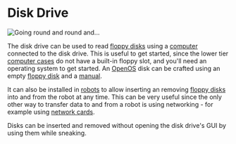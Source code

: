 # Disk Drive

![Going round and round and...](oredict:oc:diskDrive)

The disk drive can be used to read [floppy disks](../item/floppy.md) using a [computer](../general/computer.md) connected to the disk drive. This is useful to get started, since the lower tier [computer cases](case1.md) do not have a built-in floppy slot, and you'll need an operating system to get started. An [OpenOS](../general/openOS.lua) disk can be crafted using an empty [floppy disk](../item/floppy.md) and a [manual](../item/manual.lua).

It can also be installed in [robots](robot.md) to allow inserting an removing [floppy disks](../item/floppy.md) into and from the robot at any time. This can be very useful since the only other way to transfer data to and from a robot is using networking - for example using [network cards](../item/lanCard.md).

Disks can be inserted and removed without opening the disk drive's GUI by using them while sneaking.
